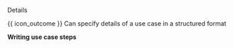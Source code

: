 <span id="title">Details</span>

<span id="prereqs"><panel src="../introduction/unit-inElsewhere-asFlat.md" boilerplate header="%%{{ icon_prereq }} Requirements → Specifying Requirements → Use Cases → Introduction%%" popup-url="{{ baseUrl }}/specifyingRequirements/useCases/introduction" />
<panel src="../identifying/unit-inElsewhere-asFlat.md" boilerplate header="%%{{ icon_prereq }} Requirements → Specifying Requirements → Use Cases → Identifying%%" popup-url="{{ baseUrl }}/specifyingRequirements/useCases/identifying" /></span>

<span id="outcomes">{{ icon_outcome }} Can specify details of a use case in a structured format</span>

<div id="body">

**Writing use case steps**

<include src="useCaseSteps.md" />

<include src="mainSuccessScenario.md" />

<include src="extensions.md" />

<include src="inclusions.md" />

<include src="preconditions.md" />

<include src="guarantees.md" />

</div>

<div id="extras">

<include src="exercises.md" />

</div>